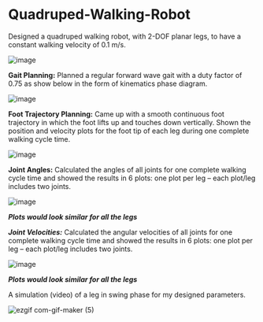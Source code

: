# Quadruped-Walking-Robot

Designed a quadruped walking robot, with 2-DOF planar legs, to have a constant walking velocity of 0.1 m/s.

![image](https://github.com/ankushsingh999/Quadruped-Walking-Robot/assets/64325043/2fa07d1f-de0b-4345-ae42-06fd09af11a6)

**Gait Planning:** Planned a regular forward wave gait with a duty factor of 0.75 as show below in the form of kinematics phase diagram. 

![image](https://github.com/ankushsingh999/Quadruped-Walking-Robot/assets/64325043/e7ca1bbc-821c-493c-87a1-55aa0a3f0a8e)

**Foot Trajectory Planning:** Came up with a smooth continuous foot trajectory in which the foot lifts up and touches down vertically. Shown the position and velocity plots for the foot tip of each leg during one complete walking cycle time.

![image](https://github.com/ankushsingh999/Quadruped-Walking-Robot/assets/64325043/6d972b95-bf0d-4cb7-908d-4d046f800d52)

**Joint Angles:** Calculated the angles of all joints for one complete walking cycle time and showed the results in 6 plots: one plot per leg – each plot/leg includes two joints.

![image](https://github.com/ankushsingh999/Quadruped-Walking-Robot/assets/64325043/541f27f3-2726-4bfd-8dfb-3e1b7188c6d9)

***Plots would look similar for all the legs***

***Joint Velocities:*** Calculated the angular velocities of all joints for one complete walking cycle time and showed the results in 6 plots: one plot per leg – each plot/leg includes two joints.

![image](https://github.com/ankushsingh999/Quadruped-Walking-Robot/assets/64325043/3f0b76d4-e17a-4d36-a9bb-ba22be4832dc)

***Plots would look similar for all the legs***

 A simulation (video) of a leg in swing phase for my designed parameters.

![ezgif com-gif-maker (5)](https://github.com/ankushsingh999/Quadruped-Walking-Robot/assets/64325043/1ab0ddc9-b350-4654-9a7f-38058f74a767)
